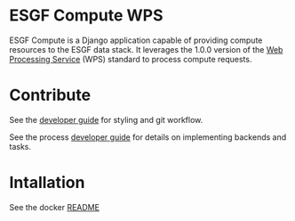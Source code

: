 # ESGF Compute WPS

ESGF Compute is a Django application capable of providing compute resources to
the ESGF data stack. It leverages the 1.0.0 version of the [Web Processing Service](http://www.opengeospatial.org/standards/wps) (WPS)
standard to process compute requests.

# Contribute

See the [developer guide](DEVELOPER.md) for styling and git workflow.

See the process [developer guide](compute/wps/DEVELOPER.md) for details
on implementing backends and tasks.

# Intallation

See the docker [README](docker#docker)
